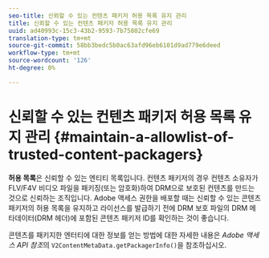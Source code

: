 ```yaml
---
seo-title: 신뢰할 수 있는 컨텐츠 패키저 허용 목록 유지 관리
title: 신뢰할 수 있는 컨텐츠 패키저 허용 목록 유지 관리
uuid: ad40993c-15c3-43b2-9593-7b75802cfe69
translation-type: tm+mt
source-git-commit: 58bb3bedc5b0ac63afd96eb6101d9ad779e6deed
workflow-type: tm+mt
source-wordcount: '126'
ht-degree: 0%

---
```



# 신뢰할 수 있는 컨텐츠 패키저 허용 목록 유지 관리 {#maintain-a-allowlist-of-trusted-content-packagers}

**허용 목록**&#x200B;은 신뢰할 수 있는 엔티티 목록입니다. 컨텐츠 패키저의 경우 컨텐츠 소유자가 FLV/F4V 비디오 파일을 패키징(또는 암호화)하여 DRM으로 보호된 컨텐츠를 만드는 것으로 신뢰하는 조직입니다. Adobe 액세스 권한을 배포할 때는 신뢰할 수 있는 콘텐츠 패키저의 허용 목록을 유지하고 라이선스를 발급하기 전에 DRM 보호 파일의 DRM 메타데이터(DRM 헤더)에 포함된 콘텐츠 패키저 ID를 확인하는 것이 좋습니다.

콘텐츠를 패키지한 엔터티에 대한 정보를 얻는 방법에 대한 자세한 내용은 *Adobe 액세스 API 참조*&#x200B;의 `V2ContentMetaData.getPackagerInfo()`을 참조하십시오.
